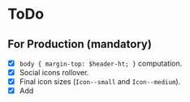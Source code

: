 # ToDo

## For Production (mandatory)

- [x] `body { margin-top: $header-ht; }` computation.
- [x] Social icons rollover.
- [x] Final icon sizes (`Icon--small` and `Icon--medium`).
- [x] Add <title> attr. to `.svg` files.
- [x] Refactor `.header` according to layout rules.
- [x] Remove minima theme styles (CSS).
- [x] Remove none used font faces (if any).
- [x] Replace `.icon--small` and `.icon--large` icons and sizes (take a look at `_icons.scss`).
- [x] Mobile styles (responsive).
- [x] Clean up none-used CSS (commented code).
- [x] Minify, uglify, unify CSS files.
- [x] Create hamburger menu (mobile), and behaviour (JS).
- [x] Add `is-active` class to menu items: https://help.shopify.com/themes/liquid/filters/html-filters#script_tag
- [x] Add `is-opaque` class to `header__nav`, when scroll > 0.
- [ ] Animate scroll towards category point (JS).
- [ ] Create new admin user (Rut): https://fricandorostisseria.admin.datocms.com/admin/users

## Bugs

- [ ] Solve `.heading-sub-category` background image issue. Try single image
  with `background-size: contain` and truncate text (single line).
- [ ] "Llámanos" is not visible in "call-us.png", because is white text over
  white background (small devices only).

## Improvements (optional)

- [ ] Minify, uglify, unify JS files: https://github.com/matthodan/jekyll-asset-pipeline
- [ ] Replace jQuery for Vanilla JS code.
- [ ] Remove minima theme: https://jekyllrb.com/docs/themes/#converting-gem-based-themes-to-regular-themes
- [ ] Change default locale from EN to ES.
- [ ] Move collections to specific folder: https://jekyllrb.com/docs/collections/
- [ ] Autoprefixer.
- [ ] Remove vendor-prefixes from `@mixin gradient-vertical` (if necessary).
- [ ] Check printed version.
- [ ] 404 page styles.
